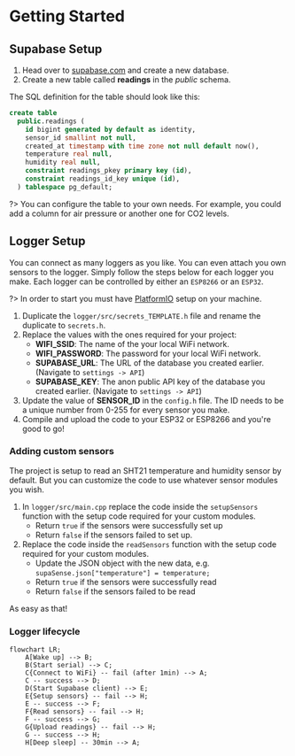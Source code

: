 # Getting Started

## Supabase Setup
1. Head over to [supabase.com](https://supabase.com) and create a new database.
2. Create a new table called **readings** in the *public* schema.

The SQL definition for the table should look like this:
``` SQL
create table
  public.readings (
    id bigint generated by default as identity,
    sensor_id smallint not null,
    created_at timestamp with time zone not null default now(),
    temperature real null,
    humidity real null,
    constraint readings_pkey primary key (id),
    constraint readings_id_key unique (id),
  ) tablespace pg_default;
  ```

?> You can configure the table to your own needs. For example, you could add a column for air pressure or another one for CO2 levels.

## Logger Setup
You can connect as many loggers as you like. You can even attach you own sensors to the logger. Simply follow the steps below for each logger you make. 
Each logger can be controlled by either an `ESP8266` or an `ESP32`.

?> In order to start you must have [PlatformIO](https://platformio.org/) setup on your machine.

1. Duplicate the `logger/src/secrets_TEMPLATE.h` file and rename the duplicate to `secrets.h`.
2. Replace the values with the ones required for your project:
    - **WIFI_SSID**: The name of the your local WiFi network.
    - **WIFI_PASSWORD**: The password for your local WiFi network.
    - **SUPABASE_URL**: The URL of the database you created earlier. (Navigate to `settings -> API`)
    - **SUPABASE_KEY**: The anon public API key of the database you created earlier. (Navigate to `settings -> API`)
3. Update the value of **SENSOR_ID** in the `config.h` file. The ID needs to be a unique number from 0-255 for every sensor you make.
4. Compile and upload the code to your ESP32 or ESP8266 and you're good to go!

### Adding custom sensors
The project is setup to read an SHT21 temperature and humidity sensor by default. But you can customize the code to use whatever sensor modules you wish.

1. In `logger/src/main.cpp` replace the code inside the `setupSensors` function with the setup code required for your custom modules.
    - Return `true` if the sensors were successfully set up
    - Return `false` if the sensors failed to set up.
2. Replace the code inside the `readSensors` function with the setup code required for your custom modules.
    - Update the JSON object with the new data, e.g. `supaSense.json["temperature"] = temperature;`
    - Return `true` if the sensors were successfully read
    - Return `false` if the sensors failed to be read

As easy as that!

### Logger lifecycle
``` mermaid
flowchart LR;
    A[Wake up] --> B;
    B(Start serial) --> C;
    C{Connect to WiFi} -- fail (after 1min) --> A;
    C -- success --> D;
    D(Start Supabase client) --> E;
    E{Setup sensors} -- fail --> H;
    E -- success --> F;
    F{Read sensors} -- fail --> H;
    F -- success --> G;
    G{Upload readings} -- fail --> H;
    G -- success --> H;
    H[Deep sleep] -- 30min --> A;
```